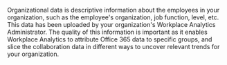 
Organizational data is descriptive information about the employees in your organization, such as the employee's organization, job function, level, etc. This data has been uploaded by your organization's Workplace Analytics Administrator.  The quality of this information is important as it enables Workplace Analytics to attribute Office 365 data to specific groups, and slice the collaboration data in different ways to uncover relevant trends for your organization.  


